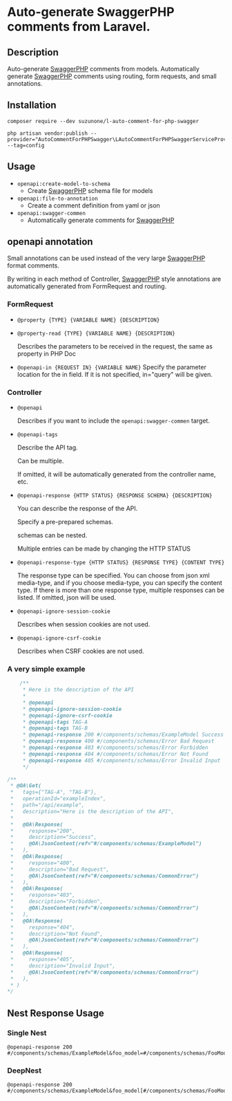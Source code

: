 # Auto-generate SwaggerPHP comments from Laravel.

## Description

Auto-generate [SwaggerPHP](https://github.com/zircote/swagger-php) comments from models.
Automatically generate [SwaggerPHP](https://github.com/zircote/swagger-php)  comments using routing, form requests, and small annotations.


## Installation
```shell
composer require --dev suzunone/l-auto-comment-for-php-swagger
```
```shell
php artisan vendor:publish --provider="AutoCommentForPHPSwagger\LAutoCommentForPHPSwaggerServiceProvider" --tag=config
```

## Usage
 * `openapi:create-model-to-schema`
   *  Create [SwaggerPHP](https://github.com/zircote/swagger-php)  schema file for models
 * `openapi:file-to-annotation`
   * Create a comment definition from yaml or json
 * `openapi:swagger-commen` 
   * Automatically generate comments for [SwaggerPHP](https://github.com/zircote/swagger-php) 

## openapi annotation
Small annotations can be used instead of the very large [SwaggerPHP](https://github.com/zircote/swagger-php)  format comments.

By writing in each method of Controller, [SwaggerPHP](https://github.com/zircote/swagger-php)  style annotations are automatically generated from FormRequest and routing.

### FormRequest
 * `@property {TYPE} {VARIABLE NAME} {DESCRIPTION}`
 * `@property-read {TYPE} {VARIABLE NAME} {DESCRIPTION}`

   Describes the parameters to be received in the request, the same as property in PHP Doc

 * `@openapi-in {REQUEST IN} {VARIABLE NAME}`
   Specify the parameter location for the in field.
   If it is not specified, in="query" will be given.

### Controller
 * `@openapi`

   Describes if you want to include the `openapi:swagger-commen` target.

 * `@openapi-tags`

   Describe the API tag.

   Can be multiple. 

   If omitted, it will be automatically generated from the controller name, etc.

 * `@openapi-response {HTTP STATUS} {RESPONSE SCHEMA} {DESCRIPTION}`

    You can describe the response of the API.
    
    Specify a pre-prepared schemas.

    schemas can be nested.
    
    Multiple entries can be made by changing the HTTP STATUS

 * `@openapi-response-type {HTTP STATUS} {RESPONSE TYPE} {CONTENT TYPE}`

    The response type can be specified.
    You can choose from json xml media-type, and if you choose media-type, you can specify the content type.
    If there is more than one response type, multiple responses can be listed.
    If omitted, json will be used.
 
 * `@openapi-ignore-session-cookie`

   Describes when session cookies are not used.
 
 * `@openapi-ignore-csrf-cookie`

   Describes when CSRF cookies are not used.


### A very simple example
```php
    /**
     * Here is the description of the API
     *
     * @openapi
     * @openapi-ignore-session-cookie
     * @openapi-ignore-csrf-cookie
     * @openapi-tags TAG-A
     * @openapi-tags TAG-B
     * @openapi-response 200 #/components/schemas/ExampleModel Success
     * @openapi-response 400 #/components/schemas/Error Bad Request
     * @openapi-response 403 #/components/schemas/Error Forbidden
     * @openapi-response 404 #/components/schemas/Error Not Found
     * @openapi-response 405 #/components/schemas/Error Invalid Input
     */
```


```php
/**
 * @OA\Get(
 *   tags={"TAG-A", "TAG-B"},
 *   operationId="exampleIndex",
 *   path="/api/example",
 *   description="Here is the description of the API",
 *
 *   @OA\Response(
 *     response="200",
 *     description="Success",
 *     @OA\JsonContent(ref="#/components/schemas/ExampleModel")
 *   ),
 *   @OA\Response(
 *     response="400",
 *     description="Bad Request",
 *     @OA\JsonContent(ref="#/components/schemas/CommonError")
 *   ),
 *   @OA\Response(
 *     response="403",
 *     description="Forbidden",
 *     @OA\JsonContent(ref="#/components/schemas/CommonError")
 *   ),
 *   @OA\Response(
 *     response="404",
 *     description="Not Found",
 *     @OA\JsonContent(ref="#/components/schemas/CommonError")
 *   ),
 *   @OA\Response(
 *     response="405",
 *     description="Invalid Input",
 *     @OA\JsonContent(ref="#/components/schemas/CommonError")
 *   ),
 * )
*/
```

## Nest Response Usage

### Single Nest
```
@openapi-response 200 #/components/schemas/ExampleModel&foo_model=#/components/schemas/FooModel&bar_mode=#/components/schemas/BarModel
```

### DeepNest
```
@openapi-response 200 #/components/schemas/ExampleModel&foo_model[#/components/schemas/FooModel]&foo_model[bar_mode]=#/components/schemas/BarModel
```
